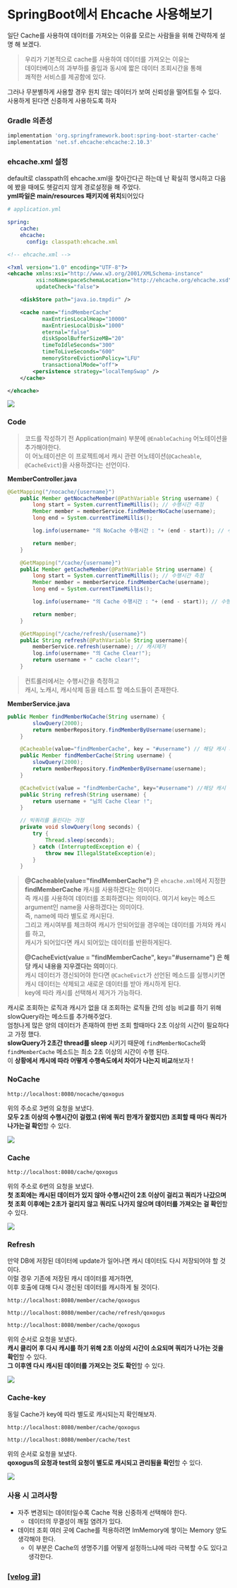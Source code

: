 # SpringBoot에서 Ehcache 사용해보기

일단 Cache를 사용하여 데이터를 가져오는 이유를 모르는 사람들을 위해 간략하게 설명 해 보겠다.  

> 우리가 기본적으로 cache를 사용하여 데이터를 가져오는 이유는  
데이터베이스의 과부하를 줄임과 동시에 짧은 데이터 조회시간을 통해  
쾌적한 서비스를 제공함에 있다.

그러나 무분별하게 사용할 경우 원치 않는 데이터가 보여 신뢰성을 떨어트릴 수 있다.  
사용하게 된다면 신중하게 사용하도록 하자

### Gradle 의존성
```gradle
implementation 'org.springframework.boot:spring-boot-starter-cache'
implementation 'net.sf.ehcache:ehcache:2.10.3'
```

### ehcache.xml 설정
default로 classpath의 ehcache.xml을 찾아간다곤 하는데 난 확실히 명시하고 다음에 봤을 때에도 헷갈리지 않게 경로설정을 해 주었다.  
**yml파일은 main/resources 패키지에 위치**되어있다

```yml
# application.yml

spring:
    cache:
    ehcache:
      config: classpath:ehcache.xml
```

```xml
<!-- ehcache.xml -->

<?xml version="1.0" encoding="UTF-8"?>
<ehcache xmlns:xsi="http://www.w3.org/2001/XMLSchema-instance"
         xsi:noNamespaceSchemaLocation="http://ehcache.org/ehcache.xsd"
         updateCheck="false">

    <diskStore path="java.io.tmpdir" />

    <cache name="findMemberCache"
           maxEntriesLocalHeap="10000"
           maxEntriesLocalDisk="1000"
           eternal="false"
           diskSpoolBufferSizeMB="20"
           timeToIdleSeconds="300"
           timeToLiveSeconds="600"
           memoryStoreEvictionPolicy="LFU"
           transactionalMode="off">
        <persistence strategy="localTempSwap" />
    </cache>

</ehcache>
```

![](../img/ehcache-xml.png)

### Code

> 코드를 작성하기 전 Application(main) 부분에 `@EnableCaching` 어노테이션을 추가해야한다.  
이 어노테이션은 이 프로젝트에서 캐시 관련 어노테이션(`@Cacheable`, `@CacheEvict`)을 사용하겠다는 선언이다.

**MemberController.java**
```java
@GetMapping("/nocache/{username}")
    public Member getNocacheMember(@PathVariable String username) {
        long start = System.currentTimeMillis(); // 수행시간 측정
        Member member = memberService.findMemberNoCache(username);
        long end = System.currentTimeMillis();

        log.info(username+ "의 NoCache 수행시간 : "+ (end - start)); // 수행시간 logging

        return member;
    }

    @GetMapping("/cache/{username}")
    public Member getCacheMember(@PathVariable String username) {
        long start = System.currentTimeMillis(); // 수행시간 측정
        Member member = memberService.findMemberCache(username);
        long end = System.currentTimeMillis();

        log.info(username+ "의 Cache 수행시간 : "+ (end - start)); // 수행시간 logging

        return member;
    }

    @GetMapping("/cache/refresh/{username}")
    public String refresh(@PathVariable String username){
        memberService.refresh(username); // 캐시제거
        log.info(username+ "의 Cache Clear!");
        return username + " cache clear!";
    }
```

> 컨트롤러에서는 수행시간을 측정하고  
캐시, 노캐시, 캐시삭제 등을 테스트 할 메소드들이 존재한다.

**MemberService.java**
```java
public Member findMemberNoCache(String username) {
        slowQuery(2000);
        return memberRepository.findMemberByUsername(username);
    }

    @Cacheable(value="findMemberCache", key = "#username") // 해당 캐시 사용
    public Member findMemberCache(String username) {
        slowQuery(2000);
        return memberRepository.findMemberByUsername(username);
    }

    @CacheEvict(value = "findMemberCache", key="#username") //해당 캐시 삭제
    public String refresh(String username) {
        return username + "님의 Cache Clear !";
    }

    // 빅쿼리를 돌린다는 가정
    private void slowQuery(long seconds) {
        try {
            Thread.sleep(seconds);
        } catch (InterruptedException e) {
            throw new IllegalStateException(e);
        }
    }
```

> **@Cacheable(value="findMemberCache")** 은 `ehcache.xml`에서 지정한 **findMemberCache** 캐시를 사용하겠다는 의미이다.  
즉 캐시를 사용하여 데이터를 조회하겠다는 의미이다. 
여기서 key는 메소드 argument인 name을 사용하겠다는 의미이다.  
즉, name에 따라 별도로 캐시된다.   
그리고 캐시여부를 체크하여 캐시가 안되어있을 경우에는 데이터를 가져와 캐시를 하고,  
캐시가 되어있다면 캐시 되어있는 데이터를 반환하게된다.
> 
> **@CacheEvict(value = "findMemberCache", key="#username") 은 해당 캐시 내용을 지우겠다는 의미**이다.  
캐시 데이터가 갱신되어야 한다면 `@CacheEvict`가 선언된 메소드를 실행시키면 캐시 데이터는 삭제되고 새로운 데이터를 받아 캐시하게 된다.  
key에 따라 캐시를 선택해서 제거가 가능하다.

캐시로 조회하는 로직과 캐시가 없을 대 조회하는 로직들 간의 성능 비교를  하기 위해 slowQuery라는 메소드를 추가해주었다.  
엄청나게 많은 양의 데이터가 존재하여 한번 조회 할때마다 2초 이상의 시간이 필요하다고 가정 했다.  
**slowQuery가 2초간 thread를 sleep** 시키기 때문에 `findMemberNoCache`와 `findMemberCache` 메소드는 최소 2초 이상의 시간이 수행 된다.  
이 **상황에서 캐시에 따라 어떻게 수행속도에서 차이가 나는지 비교**해보자 !

### NoCache
```
http://localhost:8080/nocache/qoxogus
```
위의 주소로 3번의 요청을 보냈다.  
**모두 2초 이상의 수행시간이 걸렸고 (위에 쿼리 한개가 잘렸지만) 조회할 때 마다 쿼리가 나가는걸 확인**할 수 있다.

![](../img/ehcache-nocache.png)

### Cache
```
http://localhost:8080/cache/qoxogus
```
위의 주소로 6번의 요청을 보냈다.   
**첫 조회에는 캐시된 데이터가 있지 않아 수행시간이 2초 이상이 걸리고 쿼리가 나갔으며**    
**첫 조회 이후에는 2초가 걸리지 않고 쿼리도 나가지 않으며 데이터를 가져오는 걸 확인**할 수 있다.

![](../img/ehcache-cache.png)

### Refresh
만약 DB에 저장된 데이터에 update가 일어나면 캐시 데이터도 다시 저장되어야 할 것이다.  
이럴 경우 기존에 저장된 캐시 데이터를 제거하면,  
이후 호출에 대해 다시 갱신된 데이터를 캐시하게 될 것이다.

```
http://localhost:8080/member/cache/qoxogus

http://localhost:8080/member/cache/refresh/qoxogus

http://localhost:8080/member/cache/qoxogus
```
위의 순서로 요청을 보냈다.  
**캐시 클리어 후 다시 캐시를 하기 위해 2초 이상의 시간이 소요되며 쿼리가 나가는 것을 확인**할 수 있다.  
**그 이후엔 다시 캐시된 데이터를 가져오는 것도 확인**할 수 있다.

![](../img/ehcache-refresh.png)

### Cache-key
동일 Cache가 key에 따라 별도로 캐시되는지 확인해보자.

```
http://localhost:8080/member/cache/qoxogus

http://localhost:8080/member/cache/test
```

위의 순서로 요청을 보냈다.  
**qoxogus의 요청과 test의 요청이 별도로 캐시되고 관리됨을 확인**할 수 있다.

![](../img/ehcache-key.png)

### 사용 시 고려사항
* 자주 변경되는 데이터일수록 Cache 적용 신중하게 선택해야 한다.
    * 데이터의 무결성이 깨질 염려가 있다.
* 데이터 조회 여러 곳에 Cache를 적용하려면 ImMemory에 쌓이는 Memory 양도 생각해야 한다.
    * 이 부분은 Cache의 생명주기를 어떻게 설정하느냐에 따라 극복할 수도 있다고 생각한다.

### [[velog 글]](https://velog.io/@qoxogus/SpringBoot%EC%97%90%EC%84%9C-Ehcache-%EC%82%AC%EC%9A%A9%ED%95%B4%EB%B3%B4%EA%B8%B0)